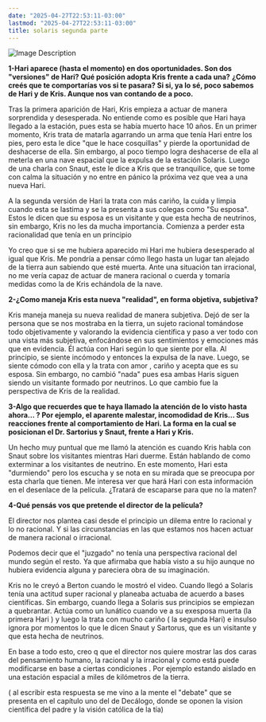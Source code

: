 ```yaml
---
date: "2025-04-27T22:53:11-03:00"  
lastmod: "2025-04-27T22:53:11-03:00"
title: solaris segunda parte
---
```

![Image Description](/darthpedro-obsidian/images/Pasted%20image%2020250426011333.png)

**1-Hari aparece (hasta el momento) en dos oportunidades. Son dos "versiones" de Hari? Qué posición adopta Kris frente a cada una?** 
**¿Cómo creés que te comportarías vos si te pasara? Si si, ya lo sé, poco sabemos de Hari y de Kris. Aunque nos van contando de a poco.**  

Tras la primera aparición de Hari, Kris empieza a actuar de manera sorprendida y desesperada. No entiende como es posible que Hari haya llegado a la estación, pues esta se había muerto hace 10 años. En un primer momento, Kris trata de matarla agarrando un arma que tenía Hari entre los pies, pero esta le dice "que le hace cosquillas" y pierde la oportunidad de deshacerse de ella. Sin embargo, al poco tiempo logra deshacerse de ella al meterla en una nave espacial que la expulsa de la estación Solaris.
Luego de una charla con Snaut, este le dice a Kris que se tranquilice, que se tome con calma la situación y no entre en pánico la próxima vez que vea a una nueva Hari.

A la segunda versión de Hari la trata con más cariño, la cuida y limpia cuando esta se lastima y se la presenta a sus colegas como "Su esposa".  Estos le dicen que su esposa es un visitante y que esta hecha de neutrinos, sin embargo, Kris no les da mucha importancia. Comienza a perder esta racionalidad que tenía en un principio   

Yo creo que si se me hubiera aparecido mi Hari me hubiera desesperado al igual que Kris. Me pondría a pensar cómo llego hasta un lugar tan alejado de la tierra aun sabiendo que esté muerta. Ante una situación tan irracional, no me vería capaz de actuar de manera racional o cuerda y tomaría medidas como la de Kris echándola de la nave.

**2-¿Como maneja Kris esta nueva "realidad", en forma objetiva, subjetiva?**  

Kris maneja maneja su nueva realidad de manera subjetiva. Dejó de ser la persona que se nos mostraba en la tierra, un sujeto racional tomándose todo objetivamente y valorando la evidencia científica y paso a ver todo con una vista más subjetiva, enfocándose en sus sentimientos y emociones más que en evidencia. 
Él actúa con Hari según lo que siente por ella. Al principio, se siente incómodo y entonces la expulsa de la nave. Luego, se siente cómodo con ella y la trata con amor , cariño y acepta que es su esposa. Sin embargo, no cambió "nada" pues esa ambas Haris siguen siendo un visitante formado por neutrinos. Lo que cambio fue la perspectiva de Kris de la realidad.

**3-Algo que recuerdes que te haya llamado la atención de lo visto hasta ahora... ?   Por ejemplo, el aparente malestar, incomodidad de Kris...   Sus reacciones frente al comportamiento de Hari.  La forma en la cual se posicionan el Dr. Sartorius y Snaut, frente a Hari y Kris.**  

Un hecho muy puntual que me llamó la atención es cuando Kris habla con Snaut sobre los visitantes mientras Hari duerme. Están hablando de como exterminar a los visitantes de neutrino. En este momento, Hari esta "durmiendo" pero los escucha y se nota en su mirada que se preocupa por esta charla que tienen. Me interesa ver que hará Hari con esta información en el desenlace de la película. ¿Tratará de escaparse para que no la maten? 

**4-Qué pensás vos que pretende el director de la película?**

El director nos plantea casi desde el principio un dilema entre lo racional y lo no racional. Y si las circunstancias en las que estamos nos hacen actuar de manera racional o irracional.

Podemos decir que el "juzgado" no tenía una perspectiva racional del mundo según el resto. Ya que afirmaba que había visto a su hijo aunque no hubiera evidencia alguna y pareciera obra de su imaginación. 

Kris no le creyó a Berton cuando le mostró el video. Cuando llegó a Solaris tenía una actitud super racional y planeaba actuaba de acuerdo a bases científicas. Sin embargo, cuando llega a Solaris sus principios se empiezan a quebrantar. Actúa como un lunático cuando ve a su exesposa muerta (la primera Hari ) y luego la trata con mucho cariño ( la segunda Hari) e insulso ignora por momentos lo que le dicen Snaut y Sartorus, que es un visitante y que esta hecha de neutrinos.

En base a todo esto, creo q que el director nos quiere mostrar las dos caras del pensamiento humano, la racional y la irracional y como está puede modificarse en base a ciertas condiciones . Por ejemplo estando aislado en una estación espacial a miles de kilómetros de la tierra. 

( al escribir esta respuesta se me vino a la mente el "debate" que se presenta en el capítulo uno del de Decálogo, donde se oponen la vision científica del padre y la visión católica de la tía)